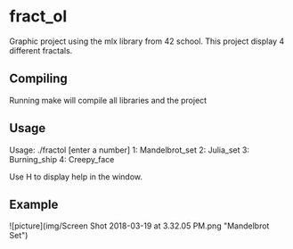 # fract_ol

Graphic project using the mlx library from 42 school. This project display 4 different fractals. 

## Compiling 

Running make will compile all libraries and the project

## Usage

Usage: ./fractol [enter a number]
1: Mandelbrot_set
2: Julia_set
3: Burning_ship
4: Creepy_face

Use H to display help in the window. 

## Example

![picture](img/Screen Shot 2018-03-19 at 3.32.05 PM.png "Mandelbrot Set")
